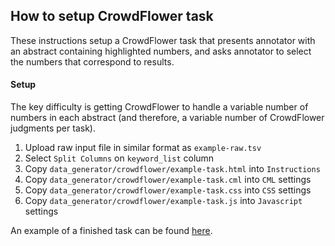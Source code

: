 ## How to setup CrowdFlower task

These instructions setup a CrowdFlower task that presents annotator with an abstract containing highlighted numbers, and asks annotator to select the numbers that correspond to results.

#### Setup

The key difficulty is getting CrowdFlower to handle a variable number of numbers in each abstract (and therefore, a variable number of CrowdFlower judgments per task). 

1. Upload raw input file in similar format as `example-raw.tsv`
2. Select `Split Columns` on `keyword_list` column
3. Copy `data_generator/crowdflower/example-task.html` into `Instructions`
4. Copy `data_generator/crowdflower/example-task.cml` into `CML` settings
5. Copy `data_generator/crowdflower/example-task.css` into `CSS` settings
6. Copy `data_generator/crowdflower/example-task.js` into `Javascript` settings

An example of a finished task can be found [here](https://make.crowdflower.com/jobs/1216696).
